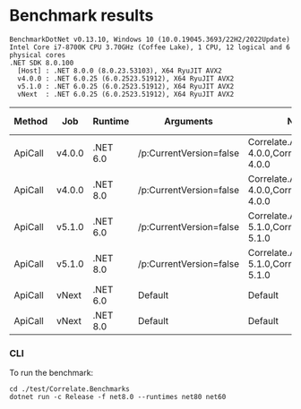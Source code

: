 # Benchmark results

```
BenchmarkDotNet v0.13.10, Windows 10 (10.0.19045.3693/22H2/2022Update)
Intel Core i7-8700K CPU 3.70GHz (Coffee Lake), 1 CPU, 12 logical and 6 physical cores
.NET SDK 8.0.100
  [Host] : .NET 8.0.0 (8.0.23.53103), X64 RyuJIT AVX2
  v4.0.0 : .NET 6.0.25 (6.0.2523.51912), X64 RyuJIT AVX2
  v5.1.0 : .NET 6.0.25 (6.0.2523.51912), X64 RyuJIT AVX2
  vNext  : .NET 6.0.25 (6.0.2523.51912), X64 RyuJIT AVX2
```

| Method  | Job    | Runtime  | Arguments               | NuGetReferences                                                | Mean     | Error   | StdDev  | Ratio | RatioSD | Gen0   | Allocated | Alloc Ratio |
|-------- |------- |--------- |------------------------ |--------------------------------------------------------------- |---------:|--------:|--------:|------:|--------:|-------:|----------:|------------:|
| ApiCall | v4.0.0 | .NET 6.0 | /p:CurrentVersion=false | Correlate.AspNetCore 4.0.0,Correlate.DependencyInjection 4.0.0 | 169.6 us | 1.53 us | 1.36 us |  1.04 |    0.01 | 0.4883 |   4.33 KB |        1.15 |
| ApiCall | v4.0.0 | .NET 8.0 | /p:CurrentVersion=false | Correlate.AspNetCore 4.0.0,Correlate.DependencyInjection 4.0.0 | 165.5 us | 2.35 us | 2.20 us |  1.02 |    0.02 | 0.4883 |   3.87 KB |        1.03 |
| ApiCall | v5.1.0 | .NET 6.0 | /p:CurrentVersion=false | Correlate.AspNetCore 5.1.0,Correlate.DependencyInjection 5.1.0 | 168.7 us | 2.30 us | 2.15 us |  1.03 |    0.01 | 0.4883 |   4.17 KB |        1.11 |
| ApiCall | v5.1.0 | .NET 8.0 | /p:CurrentVersion=false | Correlate.AspNetCore 5.1.0,Correlate.DependencyInjection 5.1.0 | 162.6 us | 2.31 us | 2.05 us |  0.99 |    0.01 | 0.4883 |   3.75 KB |        1.00 |
| ApiCall | vNext  | .NET 6.0 | Default                 | Default                                                        | 166.2 us | 1.70 us | 1.50 us |  1.02 |    0.02 | 0.4883 |   4.17 KB |        1.11 |
| ApiCall | vNext  | .NET 8.0 | Default                 | Default                                                        | 163.2 us | 1.60 us | 1.34 us |  1.00 |    0.00 | 0.4883 |   3.75 KB |        1.00 |

### CLI

To run the benchmark:
```
cd ./test/Correlate.Benchmarks
dotnet run -c Release -f net8.0 --runtimes net80 net60
```
